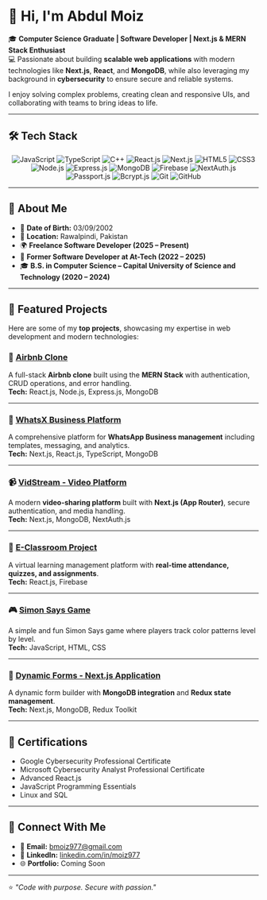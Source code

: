  # 👋 Hi, I'm Abdul Moiz  
🎓 **Computer Science Graduate | Software Developer | Next.js & MERN Stack Enthusiast**  
💻 Passionate about building **scalable web applications** with modern technologies like **Next.js**, **React**, and **MongoDB**, while also leveraging my background in **cybersecurity** to ensure secure and reliable systems.  

I enjoy solving complex problems, creating clean and responsive UIs, and collaborating with teams to bring ideas to life.  

---

## 🛠️ Tech Stack  

<p align="center">
  <!-- Languages -->
  <img src="https://img.shields.io/badge/JavaScript-ES6+-F7DF1E?logo=javascript&logoColor=black" alt="JavaScript" />
  <img src="https://img.shields.io/badge/TypeScript-3178C6?logo=typescript&logoColor=white" alt="TypeScript" />
  <img src="https://img.shields.io/badge/C++-00599C?logo=cplusplus&logoColor=white" alt="C++" />
  
  <!-- Frontend -->
  <img src="https://img.shields.io/badge/React.js-61DAFB?logo=react&logoColor=black" alt="React.js" />
  <img src="https://img.shields.io/badge/Next.js-000000?logo=nextdotjs&logoColor=white" alt="Next.js" />
  <img src="https://img.shields.io/badge/HTML5-E34F26?logo=html5&logoColor=white" alt="HTML5" />
  <img src="https://img.shields.io/badge/CSS3-1572B6?logo=css3&logoColor=white" alt="CSS3" />

  <!-- Backend -->
  <img src="https://img.shields.io/badge/Node.js-339933?logo=nodedotjs&logoColor=white" alt="Node.js" />
  <img src="https://img.shields.io/badge/Express.js-000000?logo=express&logoColor=white" alt="Express.js" />

  <!-- Databases -->
  <img src="https://img.shields.io/badge/MongoDB-47A248?logo=mongodb&logoColor=white" alt="MongoDB" />
  <img src="https://img.shields.io/badge/Firebase-FFCA28?logo=firebase&logoColor=black" alt="Firebase" />

  <!-- Auth & Security -->
  <img src="https://img.shields.io/badge/NextAuth.js-000000?logo=nextdotjs&logoColor=white" alt="NextAuth.js" />
  <img src="https://img.shields.io/badge/Passport.js-34E27A?logo=passport&logoColor=black" alt="Passport.js" />
  <img src="https://img.shields.io/badge/Bcrypt.js-35495E?logo=auth0&logoColor=white" alt="Bcrypt.js" />

  <!-- Tools -->
  <img src="https://img.shields.io/badge/Git-F05032?logo=git&logoColor=white" alt="Git" />
  <img src="https://img.shields.io/badge/GitHub-181717?logo=github&logoColor=white" alt="GitHub" />
</p>

---

## 📖 About Me  
- 🎂 **Date of Birth:** 03/09/2002  
- 📍 **Location:** Rawalpindi, Pakistan  
- 🌍 **Freelance Software Developer (2025 – Present)**  
- 💼 **Former Software Developer at At-Tech (2022 – 2025)**  
- 🎓 **B.S. in Computer Science – Capital University of Science and Technology (2020 – 2024)**  

---

## 📂 Featured Projects  

Here are some of my **top projects**, showcasing my expertise in web development and modern technologies:

### 🏨 [Airbnb Clone](https://github.com/Moiz0/AirBnb_Clone)
A full-stack **Airbnb clone** built using the **MERN Stack** with authentication, CRUD operations, and error handling.  
**Tech:** React.js, Node.js, Express.js, MongoDB

---

### 💬 [WhatsX Business Platform](https://github.com/Moiz0/WhatsX-Business-Platform)
A comprehensive platform for **WhatsApp Business management** including templates, messaging, and analytics.  
**Tech:** Next.js, React.js, TypeScript, MongoDB

---

### 📹 [VidStream - Video Platform](https://github.com/Moiz0/VidStream-Next.js-Video-Platform)
A modern **video-sharing platform** built with **Next.js (App Router)**, secure authentication, and media handling.  
**Tech:** Next.js, MongoDB, NextAuth.js

---

### 🏫 [E-Classroom Project](https://github.com/Moiz0/E-Classroom-Project)
A virtual learning management platform with **real-time attendance, quizzes, and assignments**.  
**Tech:** React.js, Firebase

---

### 🎮 [Simon Says Game](https://github.com/Moiz0/Simon-say-game)
A simple and fun Simon Says game where players track color patterns level by level.  
**Tech:** JavaScript, HTML, CSS

---

### 📝 [Dynamic Forms - Next.js Application](https://github.com/Moiz0/Dynamic-Forms-Next.js-Application)
A dynamic form builder with **MongoDB integration** and **Redux state management**.  
**Tech:** Next.js, MongoDB, Redux Toolkit

---

## 📜 Certifications  
- Google Cybersecurity Professional Certificate  
- Microsoft Cybersecurity Analyst Professional Certificate  
- Advanced React.js  
- JavaScript Programming Essentials  
- Linux and SQL  

---

## 🤝 Connect With Me  
- 📧 **Email:** [bmoiz977@gmail.com](mailto:bmoiz977@gmail.com)  
- 💼 **LinkedIn:** [linkedin.com/in/moiz977](https://www.linkedin.com/in/moiz977)  
- 🌐 **Portfolio:** Coming Soon  

---

⭐ *"Code with purpose. Secure with passion."*

